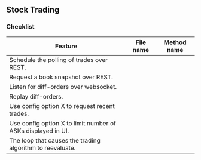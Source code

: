 ## Stock Trading

### Checklist

| Feature  | File name | Method name |
| ------------- | ------------- |  ------------- |
| Schedule the polling of trades over REST. |   |   |
| Request a book snapshot over REST.  |   |   |
| Listen for diff-orders over websocket.  |   |   |
| Replay diff-orders.  |   |   |
| Use config option X to request  recent trades.  |   |   |
| Use config option X to limit number of ASKs displayed in UI.  |   |   |
| The loop that causes the trading algorithm to reevaluate.  |   |   |